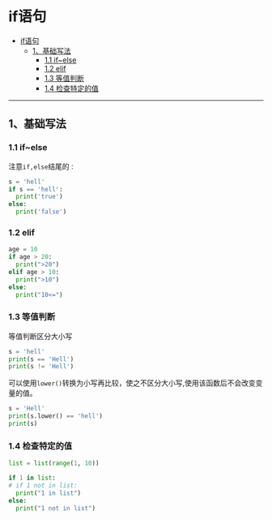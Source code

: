 # if语句

<!-- @import "[TOC]" {cmd="toc" depthFrom=1 depthTo=6 orderedList=false} -->

<!-- code_chunk_output -->

- [if语句](#if%e8%af%ad%e5%8f%a5)
  - [1、基础写法](#1%e5%9f%ba%e7%a1%80%e5%86%99%e6%b3%95)
    - [1.1 if~else](#11-ifelse)
    - [1.2 elif](#12-elif)
    - [1.3 等值判断](#13-%e7%ad%89%e5%80%bc%e5%88%a4%e6%96%ad)
    - [1.4 检查特定的值](#14-%e6%a3%80%e6%9f%a5%e7%89%b9%e5%ae%9a%e7%9a%84%e5%80%bc)

<!-- /code_chunk_output -->


---

## 1、基础写法

### 1.1 if~else

注意`if,else`结尾的`：`

```python {cmd}
s = 'hell'
if s == 'hell':
  print('true')
else:
  print('false')
```

### 1.2 elif

```python {cmd}
age = 10
if age > 20:
  print(">20")
elif age > 10:
  print(">10")
else:
  print("10<=")
```

### 1.3 等值判断

等值判断区分大小写

```python {cmd}
s = 'hell'
print(s == 'Hell')
print(s != 'Hell')
```

可以使用`lower()`转换为小写再比较，使之不区分大小写,使用该函数后不会改变变量的值。

```python {cmd}
s = 'Hell'
print(s.lower() == 'hell')
print(s)
```

### 1.4 检查特定的值

```python {cmd}
list = list(range(1, 10))

if 1 in list:
# if 1 not in list:
  print("1 in list")
else:
  print("1 not in list")

```


